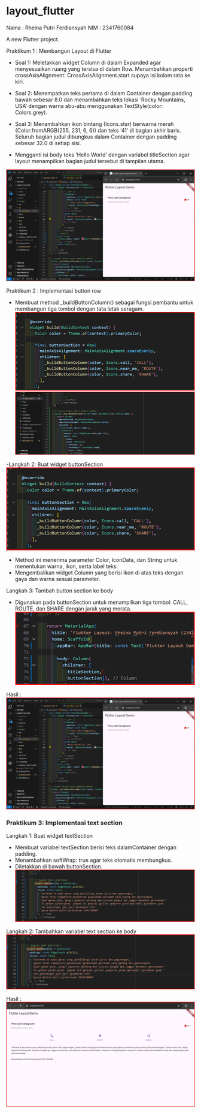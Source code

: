 # layout_flutter

Nama : Rheina Putri Ferdiansyah
NIM  : 2341760084

A new Flutter project.

Praktikum 1 : Membangun Layout di Flutter
- Soal 1: Meletakkan widget Column di dalam Expanded agar menyesuaikan ruang yang tersisa di dalam Row. Menambahkan properti crossAxisAlignment: CrossAxisAlignment.start supaya isi kolom rata ke kiri.
- Soal 2: Menempatkan teks pertama di dalam Container dengan padding bawah sebesar 8.0 dan menambahkan teks lokasi ‘Rocky Mountains, USA’ dengan warna abu-abu menggunakan TextStyle(color: Colors.grey).
- Soal 3: Menambahkan ikon bintang (Icons.star) berwarna merah (Color.fromARGB(255, 231, 6, 6)) dan teks ‘41’ di bagian akhir baris. Seluruh bagian judul dibungkus dalam Container dengan padding sebesar 32.0 di setiap sisi.

- Mengganti isi body teks ‘Hello World’ dengan variabel titleSection agar layout menampilkan bagian judul tersebut di tampilan utama.

![screenshoot](images/praktikum1.png)

Praktikum 2 : Implementasi button row
- Membuat method _buildButtonColumn() sebagai fungsi pembantu untuk membangun tiga tombol dengan tata letak seragam.
![screenshoot](images/p2.1.png)
![screenshoot](images/p2.2.png)


-Langkah 2: Buat widget buttonSection
![screenshoot](images/p2.1.png)

- Method ini menerima parameter Color, IconData, dan String untuk menentukan warna, ikon, serta label teks.
- Mengembalikan widget Column yang berisi ikon di atas teks dengan gaya dan warna sesuai parameter.

Langkah 3: Tambah button section ke body
- Digunakan pada buttonSection untuk menampilkan tiga tombol: CALL, ROUTE, dan SHARE dengan jarak yang merata.
![screenshoot](images/p2.3.png)


Hasil : 
![screenshoot](images/praktikum1.png)

### Praktikum 3: Implementasi text section
Langkah 1: Buat widget textSection
- Membuat variabel textSection berisi teks dalamContainer dengan padding.
- Menambahkan softWrap: true agar teks otomatis membungkus.
- Diletakkan di bawah buttonSection.
![screenshoot](images/p3.1.png)

Langkah 2: Tambahkan variabel text section ke body
![screenshoot](images/p3.1.png)

Hasil : 
![screenshoot](images/p3.3.png)



